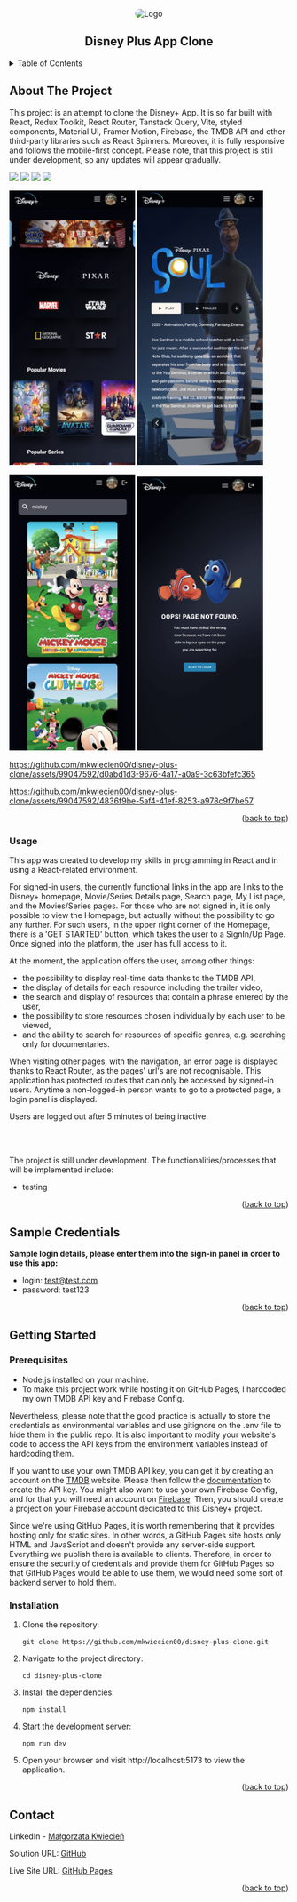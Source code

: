 <a name="readme-top"></a>

<div align="center">
    <img src="https://i0.wp.com/www.appletips.nl/wp-content/uploads/2019/09/disney-logo.png?fit=1550%2C1550&ssl=1" alt="Logo" width='200' style="border-radius:50px">
  <h2 align="center">Disney Plus App Clone</h1>
</div>

<details>
  <summary>Table of Contents</summary>
  <ol>
    <li>
      <a href="#about-the-project">About The Project</a>
      <ul>
        <li><a href="#usage">Usage</a></li>
      </ul>
    </li>
      <li><a href="#sample-credentials">Sample Credentials</a></li>
    <li>
      <a href="#getting-started">Getting Started</a>
      <ul>
        <li><a href="#prerequisites">Prerequisites</a></li>
        <li><a href="#installation">Installation</a></li>
      </ul>
    </li>
    <li><a href="#contact">Contact</a></li>
  </ol>
</details>

<!-- ABOUT THE PROJECT -->

## About The Project

This project is an attempt to clone the Disney+ App. It is so far built with React, Redux Toolkit, React Router, Tanstack Query, Vite, styled components, Material UI, Framer Motion, Firebase, the TMDB API and other third-party libraries such as React Spinners. Moreover, it is fully responsive and follows the mobile-first concept. Please note, that this project is still under development, so any updates will appear gradually.

<!-- DESKTOP SCREENSHOTS -->
<img src="./src/assets/screenshots/desktop/homepage.png"/>

<img src="./src/assets/screenshots/desktop/details.png"/>

<img src="./src/assets/screenshots/desktop/searchpage.png"/>

<img src="./src/assets/screenshots/desktop/searchquery.png"/>

<!-- MOBILE SCREENSHOTS -->

<img src="./src/assets/screenshots/mobile/homepage.png" width="45%"/> <img src="./src/assets/screenshots/mobile/details.png" width="45%"/>

<img src="./src/assets/screenshots/mobile/searchquery.png" width="45%"/> <img src="./src/assets/screenshots/mobile/errorpage.png" width="45%"/>


https://github.com/mkwiecien00/disney-plus-clone/assets/99047592/d0abd1d3-9676-4a17-a0a9-3c63bfefc365



https://github.com/mkwiecien00/disney-plus-clone/assets/99047592/4836f9be-5af4-41ef-8253-a978c9f7be57





<p align="right">(<a href="#readme-top">back to top</a>)</p>

### Usage

This app was created to develop my skills in programming in React and in using a React-related environment.

For signed-in users, the currently functional links in the app are links to the Disney+ homepage, Movie/Series Details page, Search page, My List page, and the Movies/Series pages. 
For those who are not signed in, it is only possible to view the Homepage, but actually without the possibility to go any further.
For such users, in the upper right corner of the Homepage, there is a 'GET STARTED' button, which takes the user to a SignIn/Up Page. 
Once signed into the platform, the user has full access to it.


At the moment, the application offers the user, among other things:
- the possibility to display real-time data thanks to the TMDB API, 
- the display of details for each resource including the trailer video, 
- the search and display of resources that contain a phrase entered by the user, 
- the possibility to store resources chosen individually by each user to be viewed, 
- and the ability to search for resources of specific genres, e.g. searching only for documentaries.

When visiting other pages, with the navigation, an error page is displayed thanks to React Router, as the pages' url's are not recognisable.
This application has protected routes that can only be accessed by signed-in users. Anytime a non-logged-in person wants to go to a protected page, a login panel is displayed.

Users are logged out after 5 minutes of being inactive.

<br />
<br />

The project is still under development. The functionalities/processes that will be implemented include:
- testing

<p align="right">(<a href="#readme-top">back to top</a>)</p>

<!-- SAMPLE CREDENTIALS -->

## Sample Credentials

**Sample login details, please enter them into the sign-in panel in order to use this app:**
- login: test@test.com
- password: test123


<p align="right">(<a href="#readme-top">back to top</a>)</p>

<!-- GETTING STARTED -->

## Getting Started

### Prerequisites

- Node.js installed on your machine.
- To make this project work while hosting it on GitHub Pages, I hardcoded my own TMDB API key and Firebase Config.

Nevertheless, please note that the good practice is actually to store the credentials as environmental variables and use gitignore on the .env file to hide them in the public repo. It is also important to modify your website's code to access the API keys from the environment variables instead of hardcoding them.

If you want to use your own TMDB API key, you can get it by creating an account on the [TMDB](https://www.themoviedb.org/) website. Please then follow the [documentation](https://developers.themoviedb.org/3/getting-started/introduction) to create the API key.
You might also want to use your own Firebase Config, and for that you will need an account on [Firebase](https://firebase.google.com). Then, you should create a project on your Firebase account dedicated to this Disney+ project.

Since we're using GitHub Pages, it is worth remembering that it provides hosting only for static sites. In other words, a GitHub Pages site hosts only HTML and JavaScript and doesn't provide any server-side support. Everything we publish there is available to clients.
Therefore, in order to ensure the security of credentials and provide them for GitHub Pages so that GitHub Pages would be able to use them, we would need some sort of backend server to hold them.

### Installation

1. Clone the repository:

   ```
   git clone https://github.com/mkwiecien00/disney-plus-clone.git
   ```

2. Navigate to the project directory:

   ```
   cd disney-plus-clone
   ```

3. Install the dependencies:

   ```
   npm install
   ```

4. Start the development server:

   ```
   npm run dev
   ```

5. Open your browser and visit http://localhost:5173 to view the application.

<p align="right">(<a href="#readme-top">back to top</a>)</p>

<!-- CONTACT -->

## Contact

LinkedIn - [Małgorzata Kwiecień](https://www.linkedin.com/in/malgorzatakwiecien00/)

Solution URL: [GitHub](https://github.com/mkwiecien00/disney-plus-clone)

Live Site URL: [GitHub Pages](https://mkwiecien00.github.io/disney-plus-clone/)

<p align="right">(<a href="#readme-top">back to top</a>)</p>
